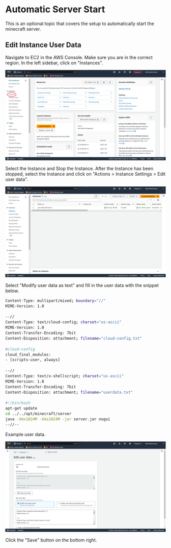 # Automatic Server Start

This is an optional topic that covers the setup to automatically start the minecraft server.

## Edit Instance User Data

Navigate to EC2 in the AWS Console. Make sure you are in the correct region. In the left sidebar, click on "Instances".

![../images/aws-ec2.png](../images/aws-ec2.png)

Select the Instance and Stop the Instance. After the Instance has been stopped, select the Instance and click on "Actions > Instance Settings > Edit user data".

![../images/aws-instances.png](../images/aws-instances.png)

Select "Modify user data as text" and fill in the user data with the snippet below.

```bash
Content-Type: multipart/mixed; boundary="//"
MIME-Version: 1.0

--//
Content-Type: text/cloud-config; charset="us-ascii"
MIME-Version: 1.0
Content-Transfer-Encoding: 7bit
Content-Disposition: attachment; filename="cloud-config.txt"

#cloud-config
cloud_final_modules:
- [scripts-user, always]

--//
Content-Type: text/x-shellscript; charset="us-ascii"
MIME-Version: 1.0
Content-Transfer-Encoding: 7bit
Content-Disposition: attachment; filename="userdata.txt"

#!/bin/bash
apt-get update
cd ../../opt/minecraft/server
java -Xmx1024M -Xms1024M -jar server.jar nogui
--//--
```

Example user data.

![../images/aws-instance-user-data.png](../images/aws-instance-user-data.png)

Click the "Save" button on the bottom right.
